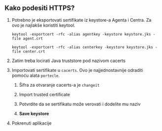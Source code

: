 ## Kako podesiti HTTPS?

1. Potrebno je eksportovati sertifikate iz  keystore-a Agenta i Centra. Za ovo je najlakše koristiti keytool.
   
   `keytool -exportcert -rfc -alias agentkey -keystore keystore.jks -file agent.crt`
   
   `keytool -exportcert -rfc -alias centerkey -keystore keystore.jks -file center.crt`

2. Zatim treba locirati Java truststore pod nazivom cacerts

3. Importovati sertifikate u `cacerts`. Ovo je najjednostavnije odraditi pomoću alata `portecle`. 
    
    1. Šifra za otvaranje cacerts-a je `changeit`
    
    2. Import trusted certificate
    
    3. Potvrdite da se sertifikatu može verovati i dodelite mu naziv
    
    4. **Save keystore**

4. Pokrenuti aplikacije
